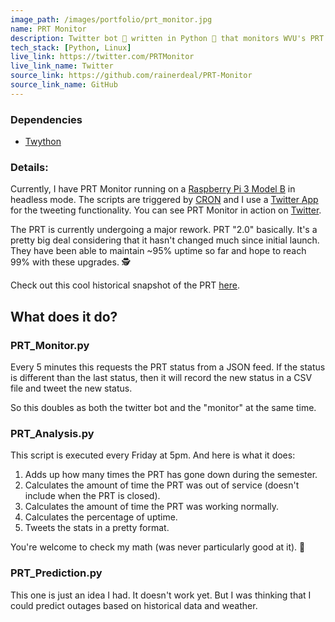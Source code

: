 ```yaml
---
image_path: /images/portfolio/prt_monitor.jpg
name: PRT Monitor
description: Twitter bot 🤖 written in Python 🐍 that monitors WVU's PRT.
tech_stack: [Python, Linux]
live_link: https://twitter.com/PRTMonitor
live_link_name: Twitter
source_link: https://github.com/rainerdeal/PRT-Monitor
source_link_name: GitHub
---
```


### Dependencies
* [Twython](https://github.com/ryanmcgrath/twython)

### Details:
Currently, I have PRT Monitor running on a [Raspberry Pi 3 Model B](https://www.raspberrypi.org/products/raspberry-pi-3-model-b/) in headless mode. The scripts are triggered by [CRON](https://en.wikipedia.org/wiki/Cron) and I use a [Twitter App](https://apps.twitter.com) for the tweeting functionality. You can see PRT Monitor in action on [Twitter](https://twitter.com/PRTMonitor).

The PRT is currently undergoing a major rework. PRT "2.0" basically. It's a pretty big deal considering that it hasn't changed much since initial launch. They have been able to maintain ~95% uptime so far and hope to reach 99% with these upgrades. 🕵

Check out this cool historical snapshot of the PRT [here](http://www.boeing.com/history/products/personal-rapid-transit-system.page).

## What does it do?
### PRT_Monitor.py
Every 5 minutes this requests the PRT status from a JSON feed. If the status is different than the last status, then it will record the new status in a CSV file and tweet the new status.

So this doubles as both the twitter bot and the "monitor" at the same time.

### PRT_Analysis.py
This script is executed every Friday at 5pm. And here is what it does:

1. Adds up how many times the PRT has gone down during the semester.
2. Calculates the amount of time the PRT was out of service (doesn't include when the PRT is closed).
3. Calculates the amount of time the PRT was working normally.
4. Calculates the percentage of uptime.
5. Tweets the stats in a pretty format.

You're welcome to check my math (was never particularly good at it). 😬

### PRT_Prediction.py
This one is just an idea I had. It doesn't work yet. But I was thinking that I could predict outages based on historical data and weather.